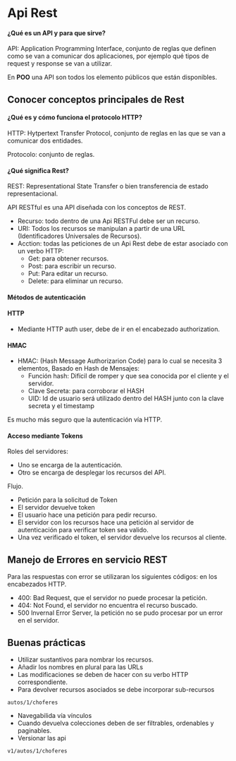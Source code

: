 # Api Rest

#### ¿Qué es un API y para que sirve?

API: Application Programming Interface, conjunto de reglas que definen como se van a comunicar dos aplicaciones, por ejemplo qué tipos de request y response se van a utilizar.

En **POO** una API son todos los elemento públicos que están disponibles.

## Conocer conceptos principales de Rest

#### ¿Qué es y cómo funciona el protocolo HTTP?

HTTP: Hytpertext Transfer Protocol, conjunto de reglas en las que se van a comunicar dos entidades.

Protocolo: conjunto de reglas.

#### ¿Qué significa Rest?

REST: Representational State Transfer o bien transferencia de estado representacional.

API RESTful es una API diseñada con los conceptos de REST.
* Recurso: todo dentro de una Api RESTFul debe ser un recurso.
* URI: Todos los recursos se manipulan a partir de una URL (Identificadores Universales de Recursos).
* Acction: todas las peticiones de un Api Rest debe de estar asociado con un verbo HTTP:
  * Get: para obtener recursos.
  * Post: para escribir un recurso.
  * Put: Para editar un recurso.
  * Delete: para eliminar un recurso.

#### Métodos de autenticación 
#### HTTP
* Mediante HTTP auth user, debe de ir en el encabezado authorization.

#### HMAC
* HMAC: (Hash Message Authorizarion Code) para lo cual se necesita 3 elementos, Basado en Hash de Mensajes:
  * Función hash: Difícil de romper y que sea conocida por el cliente y el servidor.
  * Clave Secreta: para corroborar el HASH
  * UID: Id de usuario será utilizado dentro del HASH junto con la clave secreta y el timestamp

Es mucho más seguro que la autenticación vía HTTP.

#### Acceso mediante Tokens
Roles del servidores:
* Uno se encarga de la autenticación.
* Otro se encarga de desplegar los recursos del API.

Flujo.
* Petición para la solicitud de Token
* El servidor devuelve token
* El usuario hace una petición para pedir recurso.
* El servidor con los recursos hace una petición al servidor de autenticación para verificar token sea valido.
* Una vez verificado el token, el servidor devuelve los recursos al cliente.


## Manejo de Errores en servicio REST

Para las respuestas con error se utilizaran los siguientes códigos:
en los encabezados HTTP.
* 400: Bad Request, que el servidor no puede procesar la petición.
* 404: Not Found, el servidor no encuentra el recurso buscado.
* 500 Invernal Error Server, la petición no se pudo procesar por un error en el servidor.

## Buenas prácticas
* Utilizar sustantivos para nombrar los recursos.
* Añadir los nombres en plural para las URLs
* Las modificaciones se deben de hacer con su verbo HTTP correspondiente.
* Para devolver recursos asociados se debe incorporar sub-recursos
~~~
autos/1/choferes
~~~
* Navegabilida vía vínculos
* Cuando devuelva colecciones deben de ser filtrables, ordenables y paginables.
* Versionar las api
~~~
v1/autos/1/choferes
~~~








